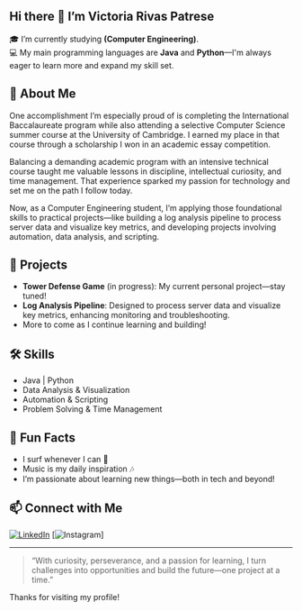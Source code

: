 ## Hi there 👋 I’m Victoria Rivas Patrese 

🎓 I’m currently studying **(Computer Engineering)**.  
💻 My main programming languages are **Java** and **Python**—I'm always eager to learn more and expand my skill set.

## 🌟 About Me

One accomplishment I’m especially proud of is completing the International Baccalaureate program while also attending a selective Computer Science summer course at the University of Cambridge. I earned my place in that course through a scholarship I won in an academic essay competition.

Balancing a demanding academic program with an intensive technical course taught me valuable lessons in discipline, intellectual curiosity, and time management. That experience sparked my passion for technology and set me on the path I follow today.

Now, as a Computer Engineering student, I’m applying those foundational skills to practical projects—like building a log analysis pipeline to process server data and visualize key metrics, and developing projects involving automation, data analysis, and scripting.

## 🚀 Projects

- **Tower Defense Game** (in progress): My current personal project—stay tuned!
- **Log Analysis Pipeline**: Designed to process server data and visualize key metrics, enhancing monitoring and troubleshooting.
- More to come as I continue learning and building!

## 🛠️ Skills

- Java | Python
- Data Analysis & Visualization
- Automation & Scripting
- Problem Solving & Time Management

## 🌊 Fun Facts

- I surf whenever I can 🌊
- Music is my daily inspiration 🎶
- I’m passionate about learning new things—both in tech and beyond!

## 📫 Connect with Me

[![LinkedIn](https://img.shields.io/badge/LinkedIn-blue?style=flat&logo=linkedin)](https://www.linkedin.com/in/victoria-rivas-patrese-320254286)
[![Instagram](https://www.instagram.com/vicky.rivaspa13/?hl=en)]

---

> “With curiosity, perseverance, and a passion for learning, I turn challenges into opportunities and build the future—one project at a time.”

Thanks for visiting my profile!
